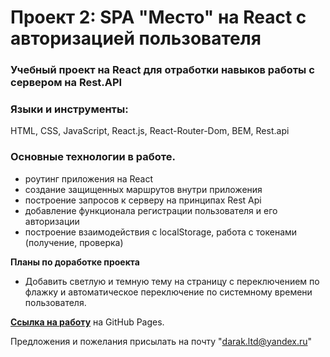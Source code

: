 # Проект 2: SPA "Место" на React c авторизацией пользователя

### Учебный проект на React для отработки навыков работы с сервером на Rest.API

### Языки и инструменты:

HTML, CSS, JavaScript, React.js, React-Router-Dom, BEM, Rest.api

### Основные технологии в работе.

- роутинг приложения на React
- создание защищенных маршрутов внутри приложения
- построение запросов к серверу на принципах Rest Api
- добавление функционала регистрации пользователя и его авторизации
- построение взаимодействия с localStorage, работа с токенами (получение, проверка)

**Планы по доработке проекта**

- Добавить светлую и темную тему на страницу с переключением по флажку и автоматическое переключение по системному времени пользователя.

**[Ссылка на работу](https://michael2m-dot.github.io/mesto-react/index.html)** на GitHub Pages.

Предложения и пожелания присылать на почту "darak.ltd@yandex.ru"
